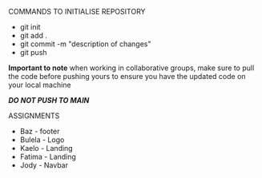 COMMANDS TO INITIALISE REPOSITORY
- git init
-  git add .
-  git commit -m "description of changes"
-  git push

**Important to note**
when working in collaborative groups, make sure to pull the code before pushing yours to ensure you have the updated code on your local machine

***DO NOT PUSH TO MAIN***

ASSIGNMENTS
- Baz - footer
- Bulela - Logo
- Kaelo - Landing
- Fatima - Landing
- Jody - Navbar
